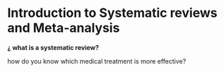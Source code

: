 # **Introduction to Systematic reviews and Meta-analysis**

**¿ what is a systematic review?**

how do you know which medical treatment is more effective?











